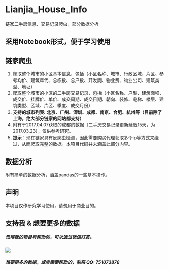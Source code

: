 # Lianjia_House_Info
链家二手房信息、交易记录爬虫，部分数据分析

## 采用Notebook形式，便于学习使用

## 链家爬虫
1. 爬取整个城市的小区基本信息，包括（小区名称、城市、行政区域、片区、参考均价、建筑年代、总栋数、总户数、开发商、物业费、物业公司、建筑类型、地址）
2. 爬取整个城市的小区的二手房交易记录，包括（小区名称、户型、建筑面积、成交价、挂牌价、单价、成交周期、成交日期、朝向、装修、电梯、楼层、建筑类型、区域、片区、季度、成交月份）
3. **支持的城市列表: 北京、广州、深圳、成都、南京、合肥、杭州等（目前除了上海，绝大部分链家的网站都支持）**
4. 附有于2017.04.07获取的成都的数据（二手房交易记录更新延迟15天，为2017.03.23），仅供参考研究。
5. **提示**：现在链家具有反爬虫检测，因此需要购买代理获取多个ip等方式来绕过，从而爬取完整的数据。本项目代码并未涵盖此部分内容。

## 数据分析
附有简单的数据分析，涵盖pandas的一些基本操作。

## 声明
本项目仅作研究学习使用，请勿用于商业目的。

## 支持我 & 想要更多的数据
##### 觉得我的项目有帮助的，可以通过微信打赏。

![](http://ww2.sinaimg.cn/large/0060lm7Tgy1fehp0in5uxj30b20adta7.jpg)

##### 想要更多的数据，或者需要帮助的，联系 QQ: 751073876
